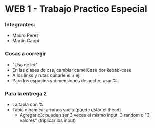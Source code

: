 # WEB 1 - Trabajo Practico Especial

### Integrantes:

- Mauro Perez
- Martin Cappi

### Cosas a corregir

- "Uso de let"
- En las clases de css, cambiar camelCase por kebab-case
- A los links y rutas quitarle el ./ ej: <a href="index.html"></a>
- Para los espacios y dimensiones de ancho, usar %

### Para la entrega 2

- La tabla con %
- Tabla dinamica: arranca vacia (puede estar el thead)
  - Agregar x3: pueden ser 3 veces el mismo input, 3 random o "3 valores" (triplicar los input)